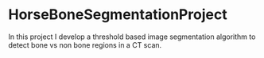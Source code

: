 # HorseBoneSegmentationProject

In this project I develop a threshold based image segmentation algorithm to detect bone vs non bone regions in a CT scan. 
